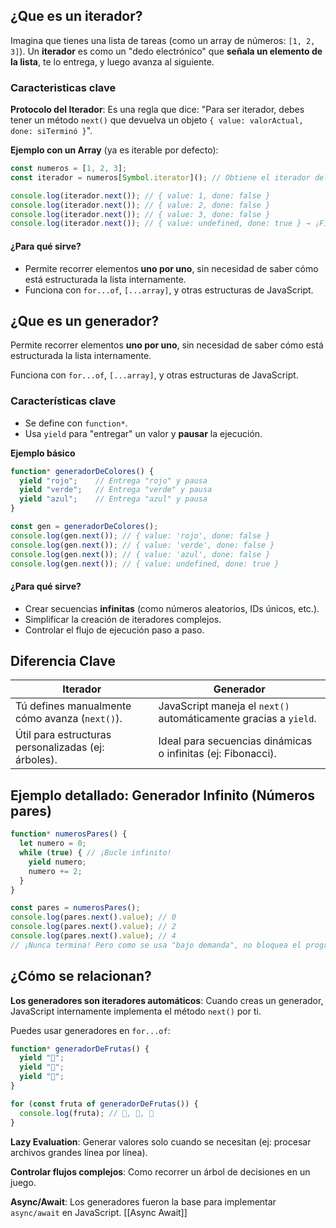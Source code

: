 ## ¿Que es un iterador?
Imagina que tienes una lista de tareas (como un array de números: `[1, 2, 3]`). Un **iterador** es como un "dedo electrónico" que **señala un elemento de la lista**, te lo entrega, y luego avanza al siguiente.
### Caracteristicas clave
**Protocolo del Iterador**: Es una regla que dice:  "Para ser iterador, debes tener un método `next()` que devuelva un objeto `{ value: valorActual, done: siTerminó }`".

**Ejemplo con un Array** (ya es iterable por defecto):

```js
const numeros = [1, 2, 3];
const iterador = numeros[Symbol.iterator](); // Obtiene el iterador del array

console.log(iterador.next()); // { value: 1, done: false }
console.log(iterador.next()); // { value: 2, done: false }
console.log(iterador.next()); // { value: 3, done: false }
console.log(iterador.next()); // { value: undefined, done: true } → ¡Fin!
```

#### ¿Para qué sirve?
- Permite recorrer elementos **uno por uno**, sin necesidad de saber cómo está estructurada la lista internamente.
- Funciona con `for...of`, `[...array]`, y otras estructuras de JavaScript.


## ¿Que es un generador?
Permite recorrer elementos **uno por uno**, sin necesidad de saber cómo está estructurada la lista internamente.

Funciona con `for...of`, `[...array]`, y otras estructuras de JavaScript.

### Características clave
- Se define con `function*`.
- Usa `yield` para "entregar" un valor y **pausar** la ejecución.

**Ejemplo básico**
```js
function* generadorDeColores() {
  yield "rojo";    // Entrega "rojo" y pausa
  yield "verde";   // Entrega "verde" y pausa
  yield "azul";    // Entrega "azul" y pausa
}

const gen = generadorDeColores();
console.log(gen.next()); // { value: 'rojo', done: false }
console.log(gen.next()); // { value: 'verde', done: false }
console.log(gen.next()); // { value: 'azul', done: false }
console.log(gen.next()); // { value: undefined, done: true }
```

#### ¿Para qué sirve?
- Crear secuencias **infinitas** (como números aleatorios, IDs únicos, etc.).
- Simplificar la creación de iteradores complejos.
- Controlar el flujo de ejecución paso a paso.

## Diferencia Clave

| **Iterador**                                        | **Generador**                                                    |
| --------------------------------------------------- | ---------------------------------------------------------------- |
| Tú defines manualmente cómo avanza (`next()`).      | JavaScript maneja el `next()` automáticamente gracias a `yield`. |
| Útil para estructuras personalizadas (ej: árboles). | Ideal para secuencias dinámicas o infinitas (ej: Fibonacci).     |
## Ejemplo detallado: Generador Infinito (Números pares)

```js
function* numerosPares() {
  let numero = 0;
  while (true) { // ¡Bucle infinito!
    yield numero;
    numero += 2;
  }
}

const pares = numerosPares();
console.log(pares.next().value); // 0
console.log(pares.next().value); // 2
console.log(pares.next().value); // 4
// ¡Nunca termina! Pero como se usa "bajo demanda", no bloquea el programa.
```

## ¿Cómo se relacionan?
**Los generadores son iteradores automáticos**: Cuando creas un generador, JavaScript internamente implementa el método `next()` por ti.

Puedes usar generadores en `for...of`:

```js
function* generadorDeFrutas() {
  yield "🍎";
  yield "🍌";
  yield "🍇";
}

for (const fruta of generadorDeFrutas()) {
  console.log(fruta); // 🍎, 🍌, 🍇
}
```

**Lazy Evaluation**: Generar valores solo cuando se necesitan (ej: procesar archivos grandes línea por línea).

**Controlar flujos complejos**: Como recorrer un árbol de decisiones en un juego.

**Async/Await**: Los generadores fueron la base para implementar `async/await` en JavaScript. [[Async Await]]

